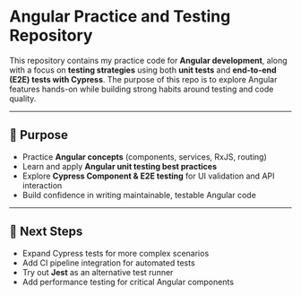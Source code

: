 # Angular Practice and Testing Repository

This repository contains my practice code for **Angular development**, along with a focus on **testing strategies** using both **unit tests** and **end-to-end (E2E) tests with Cypress**.
The purpose of this repo is to explore Angular features hands-on while building strong habits around testing and code quality.

---
## 🎯 Purpose

* Practice **Angular concepts** (components, services, RxJS, routing)
* Learn and apply **Angular unit testing best practices**
* Explore **Cypress Component & E2E testing** for UI validation and API interaction
* Build confidence in writing maintainable, testable Angular code

---

## 🚀 Next Steps

* Expand Cypress tests for more complex scenarios
* Add CI pipeline integration for automated tests
* Try out **Jest** as an alternative test runner
* Add performance testing for critical Angular components

